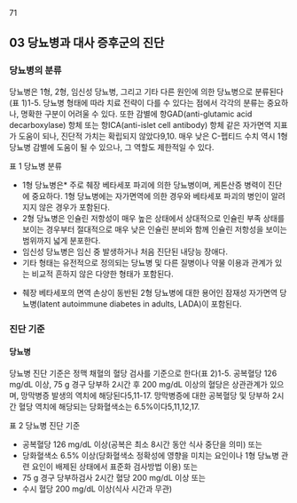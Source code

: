<PAGE>71
## 03 당뇨병과 대사 증후군의 진단

### 당뇨병의 분류

당뇨병은 1형, 2형, 임신성 당뇨병, 그리고 기타 다른 원인에 의한 당뇨병으로 분류된다(표 1)1-5. 당뇨병 형태에 따라 치료 전략이 다를 수 있다는 점에서 각각의 분류는 중요하나, 명확한 구분이 어려울 수 있다. 또한 감별에 항GAD(anti-glutamic acid decarboxylase) 항체 또는 항ICA(anti-islet cell antibody) 항체 같은 자가면역 지표가 도움이 되나, 진단적 가치는 확립되지 않았다9,10. 매우 낮은 C-펩티드 수치 역시 1형 당뇨병 감별에 도움이 될 수 있으나, 그 역할도 제한적일 수 있다.

표 1 당뇨병 분류

- 1형 당뇨병은* 주로 췌장 베타세포 파괴에 의한 당뇨병이며, 케톤산증 병력이 진단에 중요하다. 1형 당뇨병에는 자가면역에 의한 경우와 베타세포 파괴의 병인이 알려지지 않은 경우가 포함된다.
- 2형 당뇨병은 인슐린 저항성이 매우 높은 상태에서 상대적으로 인슐린 부족 상태를 보이는 경우부터 절대적으로 매우 낮은 인슐린 분비와 함께 인슐린 저항성을 보이는 범위까지 넓게 분포한다.
- 임신성 당뇨병은 임신 중 발생하거나 처음 진단된 내당능 장애다.
- 기타 형태는 유전적으로 정의되는 당뇨병 및 다른 질병이나 약물 이용과 관계가 있는 비교적 흔하지 않은 다양한 형태가 포함된다.
* 췌장 베타세포의 면역 손상이 동반된 2형 당뇨병에 대한 용어인 잠재성 자가면역 당뇨병(latent autoimmune diabetes in adults, LADA)이 포함된다.

### 진단 기준

#### 당뇨병

당뇨병 진단 기준은 정맥 채혈의 혈당 검사를 기준으로 한다(표 2)1-5. 공복혈당 126 mg/dL 이상, 75 g 경구 당부하 2시간 후 200 mg/dL 이상의 혈당은 상관관계가 있으며, 망막병증 발생의 역치에 해당된다5,11-17. 망막병증에 대한 공복혈당 및 당부하 2시간 혈당 역치에 해당되는 당화혈색소는 6.5%이다5,11,12,17.

표 2 당뇨병 진단 기준

- 공복혈당 126 mg/dL 이상(공복은 최소 8시간 동안 식사 중단을 의미)
또는
- 당화혈색소 6.5% 이상(당화혈색소 정확성에 영향을 미치는 요인이나 1형 당뇨병 관련 요인이 배제된 상태에서 표준화 검사방법 이용)
또는
- 75 g 경구 당부하검사 2시간 혈당 200 mg/dL 이상
또는
- 수시 혈당 200 mg/dL 이상(식사 시간과 무관)